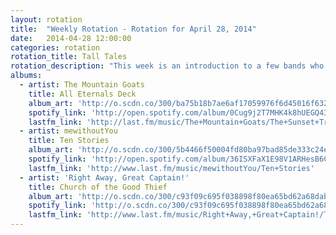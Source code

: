 ```yaml
---
layout: rotation
title:  "Weekly Rotation - Rotation for April 28, 2014"
date:   2014-04-28 12:00:00
categories: rotation
rotation_title: Tall Tales
rotation_description: "This week is an introduction to a few bands who are all about telling great stories."
albums:
  - artist: The Mountain Goats
    title: All Eternals Deck
    album_art: 'http://o.scdn.co/300/ba75b18b7ae6af17059976f6d45016f632064ee3'
    spotify_link: 'http://open.spotify.com/album/0Cug9j2T7MHK4k8hUEGQ43'
    lastfm_link: 'http://last.fm/music/The+Mountain+Goats/The+Sunset+Tree'
  - artist: mewithoutYou
    title: Ten Stories
    album_art: 'http://o.scdn.co/300/5b4466f50004fd80ba97bad85de333c24e814613'
    spotify_link: 'http://open.spotify.com/album/36ISXFaX1E98V1ARHesB6C'
    lastfm_link: 'http://www.last.fm/music/mewithoutYou/Ten+Stories'
  - artist: 'Right Away, Great Captain!'
    title: Church of the Good Thief
    album_art: 'http://o.scdn.co/300/c93f09c695f038898f80ea65bd62a68dab214cb0'
    spotify_link: 'http://o.scdn.co/300/c93f09c695f038898f80ea65bd62a68dab214cb0'
    lastfm_link: 'http://www.last.fm/music/Right+Away,+Great+Captain!/The+Church+Of+The+Good+Thief'
---
```

